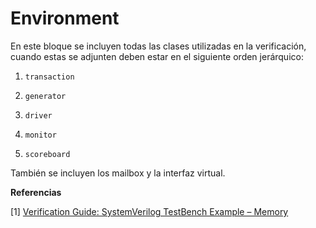 # Environment

En este bloque se incluyen todas las clases utilizadas en la verificación, cuando estas se adjunten deben estar en el siguiente orden jerárquico:

1. `transaction`

2. `generator`

3. `driver`

4. `monitor`

5. `scoreboard`



También se incluyen los mailbox y la interfaz virtual.





**Referencias**

[1] [Verification Guide: SystemVerilog TestBench Example – Memory](https://verificationguide.com/systemverilog-examples/systemverilog-testbench-example-memory/#Environment)

